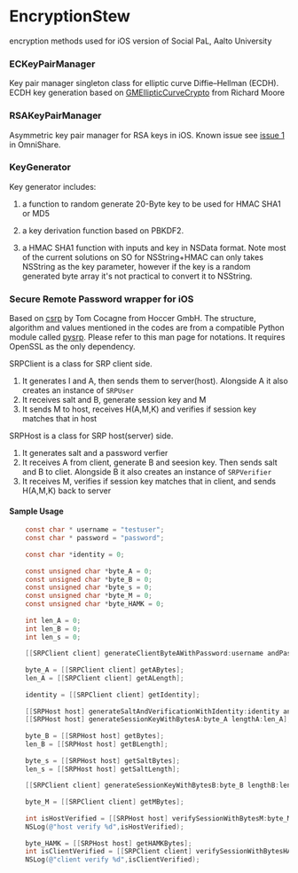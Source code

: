 # EncryptionStew
encryption methods used for iOS version of Social PaL, Aalto University

### ECKeyPairManager
Key pair manager singleton class for elliptic curve Diffie–Hellman (ECDH). ECDH key generation based on [GMEllipticCurveCrypto](https://github.com/ricmoo/GMEllipticCurveCrypto) from Richard Moore

### RSAKeyPairManager
Asymmetric key pair manager for RSA keys in iOS. Known issue see [issue 1](https://github.com/aceisScope/OminiShareiOS/issues/1) in OmniShare. 


### KeyGenerator
Key generator includes: 

1. a function to random generate 20-Byte key to be used for HMAC SHA1 or MD5 

2. a key derivation function based on PBKDF2. 

3. a HMAC SHA1 function with inputs and key in NSData format. Note most of the current solutions on SO for NSString+HMAC can only takes NSString as the key parameter, however if the key is a random generated byte array it's not practical to convert it to NSString.

### Secure Remote Password wrapper for iOS
Based on [csrp](https://github.com/hoccer/csrp) by Tom Cocagne from Hoccer GmbH.
The structure, algorithm and values mentioned in the codes are from a compatible Python module called [pysrp](http://pythonhosted.org/srp/srp.html). Please refer to this man page for notations.
It requires OpenSSL as the only dependency.

SRPClient is a class for SRP client side. 

1. It generates I and A, then sends them to server(host). Alongside A it also creates an instance of `SRPUser`
2. It receives salt and B, generate session key and M
3. It sends M to host, receives H(A,M,K) and verifies if session key matches that in host 

SRPHost is a class for SRP host(server) side.

1. It generates salt and a password verfier 
2. It receives A from client, generate B and seesion key. Then sends salt and B to cliet. Alongside B it also creates an instance of `SRPVerifier`
3. It receives M, verifies if session key matches that in client, and sends H(A,M,K) back to server

#### Sample Usage
```objective-c
    const char * username = "testuser";
    const char * password = "password";
    
    const char *identity = 0;
    
    const unsigned char *byte_A = 0;
    const unsigned char *byte_B = 0;
    const unsigned char *byte_s = 0;
    const unsigned char *byte_M = 0;
    const unsigned char *byte_HAMK = 0;
    
    int len_A = 0;
    int len_B = 0;
    int len_s = 0;
    
    [[SRPClient client] generateClientByteAWithPassword:username andPassword:password];   // -------- step 1
    
    byte_A = [[SRPClient client] getABytes];
    len_A = [[SRPClient client] getALength];
    
    identity = [[SRPClient client] getIdentity];
    
    [[SRPHost host] generateSaltAndVerificationWithIdentity:identity andPassword:password];    // -------- step 2
    [[SRPHost host] generateSessionKeyWithBytesA:byte_A lengthA:len_A];            // ----------- step 3
    
    byte_B = [[SRPHost host] getBytes];
    len_B = [[SRPHost host] getBLength];
    
    byte_s = [[SRPHost host] getSaltBytes];
    len_s = [[SRPHost host] getSaltLength];
    
    [[SRPClient client] generateSessionKeyWithBytesB:byte_B lengthB:len_B salt:byte_s lengthSalt:len_s]; // -------- step 4
    
    byte_M = [[SRPClient client] getMBytes];
    
    int isHostVerified = [[SRPHost host] verifySessionWithBytesM:byte_M];  // -------- step 5
    NSLog(@"host verify %d",isHostVerified);
    
    byte_HAMK = [[SRPHost host] getHAMKBytes];
    int isClientVerified = [[SRPClient client] verifySessionWithBytesHAMK:byte_HAMK];  // -------- step 6
    NSLog(@"client verify %d",isClientVerified);
```
